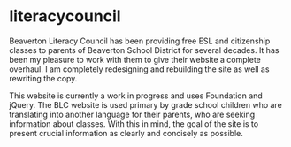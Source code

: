 # literacycouncil

Beaverton Literacy Council has been providing free ESL and citizenship classes to parents of Beaverton School District for several decades. It has been my pleasure to work with them to give their website a complete overhaul. I am completely redesigning and rebuilding the site as well as rewriting the copy. 

This website is currently a work in progress and uses Foundation and jQuery. The BLC website is used primary by grade school children who are translating into another language for their parents, who are seeking information about classes. With this in mind, the goal of the site is to present crucial information as clearly and concisely as possible. 
